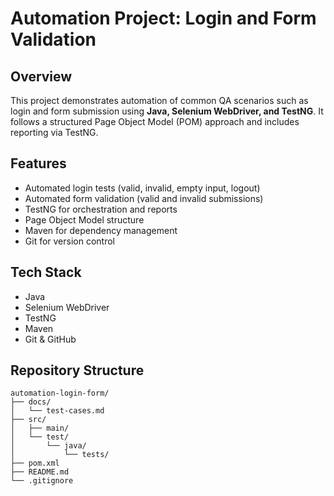 # Automation Project: Login and Form Validation

## Overview
This project demonstrates automation of common QA scenarios such as login and form submission using **Java, Selenium WebDriver, and TestNG**. It follows a structured Page Object Model (POM) approach and includes reporting via TestNG.

## Features
- Automated login tests (valid, invalid, empty input, logout)
- Automated form validation (valid and invalid submissions)
- TestNG for orchestration and reports
- Page Object Model structure
- Maven for dependency management
- Git for version control

## Tech Stack
- Java
- Selenium WebDriver
- TestNG
- Maven
- Git & GitHub

## Repository Structure

```
automation-login-form/
├── docs/
│   └── test-cases.md
├── src/
│   ├── main/
│   └── test/
│       └── java/
│           └── tests/
├── pom.xml
├── README.md
└── .gitignore
```

